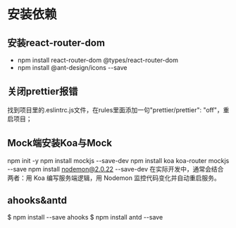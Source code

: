 # 安装依赖

## 安装react-router-dom

- npm install react-router-dom @types/react-router-dom
- npm install @ant-design/icons --save

## 关闭prettier报错

找到项目里的.eslintrc.js文件，在rules里面添加一句"prettier/prettier": "off"，重启项目；

## Mock端安装Koa与Mock

npm init -y
npm install mockjs --save-dev
npm install koa koa-router mockjs --save
npm install nodemon@2.0.22 --save-dev
在实际开发中，通常会结合两者：用 Koa 编写服务端逻辑，用 Nodemon 监控代码变化并自动重启服务。

## ahooks&antd

$ npm install --save ahooks
$ npm install antd --save
